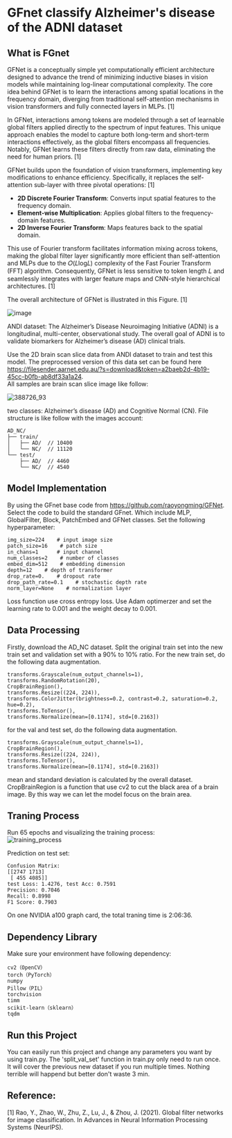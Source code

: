 # GFnet classify Alzheimer's disease of the ADNI dataset

## What is FGnet  
GFNet is a conceptually simple yet computationally efficient architecture designed to advance the trend of minimizing inductive biases in vision models while maintaining log-linear computational complexity. The core idea behind GFNet is to learn the interactions among spatial locations in the frequency domain, diverging from traditional self-attention mechanisms in vision transformers and fully connected layers in MLPs. [1]

In GFNet, interactions among tokens are modeled through a set of learnable global filters applied directly to the spectrum of input features. This unique approach enables the model to capture both long-term and short-term interactions effectively, as the global filters encompass all frequencies. Notably, GFNet learns these filters directly from raw data, eliminating the need for human priors. [1]

GFNet builds upon the foundation of vision transformers, implementing key modifications to enhance efficiency. Specifically, it replaces the self-attention sub-layer with three pivotal operations: [1]

- __2D Discrete Fourier Transform__: Converts input spatial features to the frequency domain.  
- __Element-wise Multiplication__: Applies global filters to the frequency-domain features.  
- __2D Inverse Fourier Transform__: Maps features back to the spatial domain.  

This use of Fourier transform facilitates information mixing across tokens, making the global filter layer significantly more efficient than self-attention and MLPs due to the 
𝑂(𝐿log𝐿) complexity of the Fast Fourier Transform (FFT) algorithm. Consequently, GFNet is less sensitive to token length 𝐿 and seamlessly integrates with larger feature maps and CNN-style hierarchical architectures. [1]

The overall architecture of GFNet is illustrated in this Figure. [1]  

![image](https://github.com/user-attachments/assets/9f7d5961-35d6-427b-8405-f605675c47a7)  

ANDI dataset: 
The Alzheimer’s Disease Neuroimaging Initiative (ADNI) is a longitudinal, multi-center, observational study. The overall goal of ADNI is to validate biomarkers for Alzheimer’s disease (AD) clinical trials.

Use the 2D brain scan slice data from ANDI dataset to train and test this model. The preprocessed version of this data set can be found here https://filesender.aarnet.edu.au/?s=download&token=a2baeb2d-4b19-45cc-b0fb-ab8df33a1a24.  
All samples are brain scan slice image like follow:  

![388726_93](https://github.com/user-attachments/assets/c9a32634-5c5e-499e-822b-3df24bf2d7eb)

two classes: Alzheimer’s disease (AD) and Cognitive Normal (CN). File structure is like follow with the images account:  

```
AD_NC/   
├── train/  
│   ├── AD/  // 10400
│   └── NC/  // 11120
└── test/  
    ├── AD/  // 4460
    └── NC/  // 4540
```
## Model Implementation
By using the GFnet base code from https://github.com/raoyongming/GFNet. Select the code to build the standard GFnet. Which include MLP, GlobalFilter, Block, PatchEmbed and GFNet classes. Set the following hyperparameter:  
```
img_size=224    # input image size
patch_size=16    # patch size
in_chans=1      # input channel 
num_classes=2    # number of classes
embed_dim=512    # embedding dimension
depth=12    # depth of transformer
drop_rate=0.    # dropout rate
drop_path_rate=0.1    # stochastic depth rate
norm_layer=None    # normalization layer
```
Loss function use cross entropy loss. Use Adam optimerzer and set the learning rate to 0.001 and the weight decay to 0.001.

## Data Processing
Firstly, download the AD_NC dataset. Split the original train set into the new train set and validation set with a 90% to 10% ratio.
For the new train set, do the following data augmentation.  
```
transforms.Grayscale(num_output_channels=1),
transforms.RandomRotation(20),
CropBrainRegion(),
transforms.Resize((224, 224)),
transforms.ColorJitter(brightness=0.2, contrast=0.2, saturation=0.2, hue=0.2),
transforms.ToTensor(),
transforms.Normalize(mean=[0.1174], std=[0.2163])
```
for the val and test set, do the following data augmentation.
```
transforms.Grayscale(num_output_channels=1),
CropBrainRegion(),
transforms.Resize((224, 224)),
transforms.ToTensor(),
transforms.Normalize(mean=[0.1174], std=[0.2163])
```
mean and standard deviation is calculated by the overall dataset.  
CropBrainRegion is a function that use cv2 to cut the black area of a brain image. By this way we can let the model focus on the brain area.  

## Traning Process
Run 65 epochs and visualizing the training process:  
![training_process](https://github.com/user-attachments/assets/fbab4760-3f8d-4d1c-90bb-528445718e7c)

Prediction on test set:  
```
Confusion Matrix:
[[2747 1713]
 [ 455 4085]]
test Loss: 1.4276, test Acc: 0.7591
Precision: 0.7046
Recall: 0.8998
F1 Score: 0.7903
```
On one NVIDIA a100 graph card, the total traning time is 2:06:36.  

## Dependency Library
Make sure your environment have following dependency:
```
cv2（OpenCV）
torch（PyTorch）
numpy
Pillow（PIL）
torchvision
timm
scikit-learn（sklearn）
tqdm
```

## Run this Project
You can easily run this project and change any parameters you want by using train.py. The 'split_val_set' function in train.py only need to run once. It will cover the previous new dataset if you run multiple times. Nothing terrible will happend but better don't waste 3 min.


## Reference:
[1] Rao, Y., Zhao, W., Zhu, Z., Lu, J., & Zhou, J. (2021). Global filter networks for image classification. In Advances in Neural Information Processing Systems (NeurIPS).
